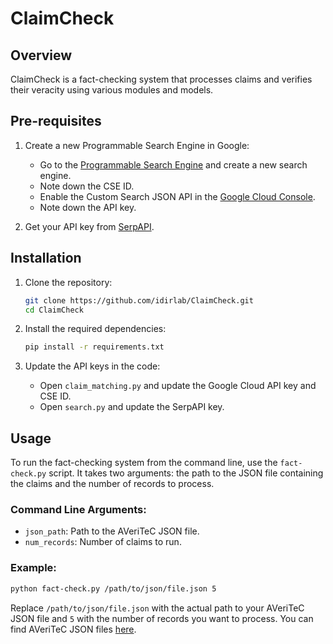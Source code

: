 # ClaimCheck

## Overview
ClaimCheck is a fact-checking system that processes claims and verifies their veracity using various modules and models.

## Pre-requisites
1. Create a new Programmable Search Engine in Google:
   - Go to the [Programmable Search Engine](https://cse.google.com/cse/) and create a new search engine.
   - Note down the CSE ID.
   - Enable the Custom Search JSON API in the [Google Cloud Console](https://console.cloud.google.com/).
   - Note down the API key.

2. Get your API key from [SerpAPI](https://serper.dev/).

## Installation
1. Clone the repository:
    ```bash
    git clone https://github.com/idirlab/ClaimCheck.git
    cd ClaimCheck
    ```

2. Install the required dependencies:
    ```bash
    pip install -r requirements.txt
    ```

3. Update the API keys in the code:
   - Open `claim_matching.py` and update the Google Cloud API key and CSE ID.
   - Open `search.py` and update the SerpAPI key.

## Usage
To run the fact-checking system from the command line, use the `fact-check.py` script. It takes two arguments: the path to the JSON file containing the claims and the number of records to process.

### Command Line Arguments:
- `json_path`: Path to the AVeriTeC JSON file.
- `num_records`: Number of claims to run.

### Example:
```bash
python fact-check.py /path/to/json/file.json 5
```

Replace `/path/to/json/file.json` with the actual path to your AVeriTeC JSON file and `5` with the number of records you want to process. You can find AVeriTeC JSON files [here](https://fever.ai/dataset/averitec.html).


